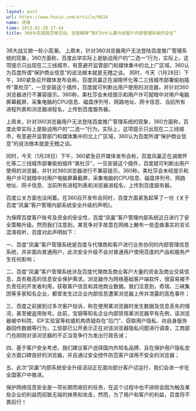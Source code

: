 ```yaml
---
layout: post
url: https://www.huxiu.com/article/9614
name: 虎嗅
time: 2013-01-28 17:44
title: 360与百度隔空再交战，百度解释“我们为什么要升级客户内部管理系统的安全”
---
```

3B大战又掀一轮小高潮。 上周末，针对360浏览器用户无法登陆百度推广管理系统的现象，360方面称，百度此举实际上是胁迫用户的“二选一”行为，实际上，这项提示只出现在二三线城市，有意避开监管部门和媒体集中的北上广区域，360认为百度所谓“保护商业信息”的说法根本就是无稽之谈。 同时，今天（1月28日）下午，360紧急召开媒体发布会称，百度凤巢正在湖南怀化等二三线城市部署偷拍插件“美杜莎”，一旦安装这个插件，百度就可判断出用户使用的浏览器，并针对360浏览器进行不兼容提示。360称，美杜莎会未经提示和用户许可就暗中对用户电脑屏幕截屏，采集电脑的CPU信息、磁盘序列号、网路地址、网卡信息、当前所有进程列表和浏览器进程名，上传到百度服务器。

上周末，针对360浏览器用户无法登陆百度推广管理系统的现象，360方面称，百度此举实际上是胁迫用户的“二选一”行为，实际上，这项提示只出现在二三线城市，有意避开监管部门和媒体集中的北上广区域，360认为百度所谓“保护商业信息”的说法根本就是无稽之谈。

同时，今天（1月28日）下午，360紧急召开媒体发布会称，百度凤巢正在湖南怀化等二三线城市部署偷拍插件“美杜莎”，一旦安装这个插件，百度就可判断出用户使用的浏览器，并针对360浏览器进行不兼容提示。360称，美杜莎会未经提示和用户许可就暗中对用户电脑屏幕截屏，采集电脑的CPU信息、磁盘序列号、网路地址、网卡信息、当前所有进程列表和浏览器进程名，上传到百度服务器。

百度公关方面也没闲着。在360召开发布会同时，百度方面紧急起草了一份《关于百度“凤巢”客户管理内部系统安全升级的声明》。

为保障百度客户账号及资金的安全性，百度“凤巢”客户管理内部系统近日进行了安全策略升级。然而我们注意到，某竞争对手故意在网络上散布一些歪曲事实的言论混淆视听，百度对此声明如下：

一、百度“凤巢”客户管理系统是百度与代理商和客户进行业务协同的内部管理信息系统，并非面向普通用户，此次安全升级不会对普通用户使用百度的产品和服务产生任何影响；

二、百度“凤巢”客户管理系统涉及百度代理商及商业客户大量的资金及商业交易信息，具有极高的信息安全保护需求。浏览器作为网络基础客户端软件，很容易被不负责任的开发者利用，获取客户信息和其他商业数据。我们注意到，奇瑞、三峡集团等多家知名企业，都曾发生过企业内部信息遭某浏览器上传并泄露的高危事件；

三、百度之前接到过多次客户投诉，称在使用某浏览器时发生数据及信息丢失的情况，甚至被盗用账号。此前，宝钢等知名企业内部禁用某浏览器早有先例，该浏览器被中科院、IDF实验室等权威机构质疑存在“后门”、窃取用户隐私、向自身服务器回传数据等行为，工信部已公开表示正在对该浏览器隐私问题进行调查，工商部门也刚刚对该浏览器的不正当竞争行为发出行政告诫；

四、基于客户安全考虑，我们建议客户选择国内外知名品牌、且在保护用户隐私安全方面口碑良好的浏览器，并且通过安全控件防范客户误用不安全的浏览器；

五、此次“凤巢”内部系统安全升级活动正在面向部分客户试运行，我们会进一步在全国客户中推进。

保护网络信息安全是一项长期而艰巨的任务，在这个过程中也不排除会因为触及某些企业的利益而招致无端的抹黑和攻击，然而，为了用户和客户的利益，百度将不畏前行！

